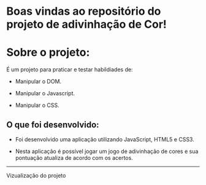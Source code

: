 # Boas vindas ao repositório do projeto de adivinhação de Cor!

# Sobre o projeto:

É um projeto para praticar e testar habildiades de:
- Manipular o DOM.

- Manipular o Javascript.

- Manipular o CSS.



## O que foi desenvolvido:

- Foi desenvolvido uma aplicação utilizando JavaScript, HTML5 e CSS3.

- Nesta aplicação é possível jogar um jogo de adivinhação de cores e sua pontuação atualiza de acordo com os acertos.

---
Vizualização do projeto 
